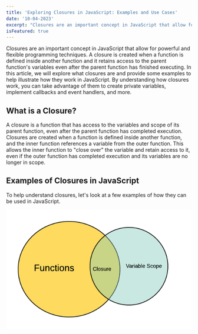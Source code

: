 ```yaml
---
title: 'Exploring Closures in JavaScript: Examples and Use Cases'
date: '10-04-2023'
excerpt: "Closures are an important concept in JavaScript that allow for powerful and flexible programming techniques. A closure is created when a function is defined inside another function and it retains access to the parent function's variables even after the parent function has finished executing. By understanding how closures work, you can take advantage of them to create private variables, implement callbacks and event handlers, and more."
isFeatured: true
---
```


Closures are an important concept in JavaScript that allow for powerful and flexible programming techniques. A closure is created when a function is defined inside another function and it retains access to the parent function's variables even after the parent function has finished executing. In this article, we will explore what closures are and provide some examples to help illustrate how they work in JavaScript. By understanding how closures work, you can take advantage of them to create private variables, implement callbacks and event handlers, and more.

## What is a Closure?

A closure is a function that has access to the variables and scope of its parent function, even after the parent function has completed execution. Closures are created when a function is defined inside another function, and the inner function references a variable from the outer function. This allows the inner function to "close over" the variable and retain access to it, even if the outer function has completed execution and its variables are no longer in scope.

## Examples of Closures in JavaScript

To help understand closures, let's look at a few examples of how they can be used in JavaScript.

![Closure](/public/images/posts/exploring-closures-in-javascript.png)
